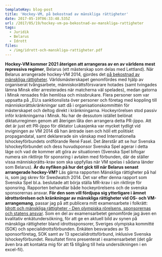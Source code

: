 ```yaml
---
templateKey: blog-post
title: 'Hockey-VM, på bekostnad av mänskliga rättigheter'
date: 2017-05-19T06:33:48.535Z
url: /2017/05/19/hockey-vm-pa-bekostnad-av-manskliga-rattigheter
tags:
  - Juridik
  - Belarus
  - Idrott
files:
  - /img/idrott-och-manskliga-rattigheter.pdf
---
```


**Hockey-VM kommer 2021 återigen att arrangeras av en av världens mest repressiva regimer**, Belarus (ett mästerskap som delas med Lettland). När Belarus arrangerade hockey-VM 2014, gjordes det [på bekostnad av mänskliga rättigheter](http://www.swedwatch.org/sv/rapporter/manskliga-rattigheter-pa-hal). Världsmästerskapet genomfördes med hjälp av organiserat tvångsarbete, människorättsförsvarare hotades (samt tvingades lämna Minsk eller arresterades när matcherna väl spelades), medan gatorna i Minsk rensades från hemlösa och missbrukare. Flera personer som var uppsatta på \_EU:s sanktionslista över personer och företag med koppling till människorättskränkningar satt då i organisationskommittén för mästerskapet och deltog direkt i kränkningarna. Hockeyrörelsen stod passiv inför kränkningarna i Minsk. Nu har de dessutom istället belönat diktaturregimen genom att återigen låta den arrangera detta PR-jippo. Att det är just ett PR-jippo för diktator Lukasjenka var mycket tydligt vid invigningen av VM 2014 då han äntrade isen och höll ett politiskt propagandatal, samt deklarerade sin vänskap med Internationella Ishockeyförbundets ordförande René Fasel. Det återstår att se hur Svenska Ishockeyförbundet och dess huvudsponsor Svenska Spel agerar i detta läge och vad de kommer att göra av situationen (Svenska Spel bifogar numera sin riktlinje för sponsring i avtalen med förbunden, där de ställer vissa människorätts-krav som ska uppfyllas när VM spelas i sådana länder som Belarus).
**Är du nyfiken på hur det gick till när Belarus senast arrangerade hockey-VM?** Läs gärna rapporten Mänskliga rättigheter på hal is, som jag skrev för Swedwatch 2014. Det var efter denna rapport som Svenska Spel bl.a. beslutade att börja ställa MR-krav i sin riktlinje för sponsring. Rapporten behandlar både hockeyrörelsens och de svenska sponsorernas ansvar.
**För den som vill fördjupa sig ytterligare i ämnet idrottsrörelsen och kränkningar av mänskliga rättigheter vid OS- och VM-arrangemang**, passar jag på att publicera mitt examensarbete i folkrätt: [Idrott och mänskliga rättigheter - Den olympiska rörelsens, sponsorernas och statens ansvar](/img/idrott-och-manskliga-rattigheter.pdf). Som en del av examensarbetet genomförde jag även en kvalitativ enkätundersökning, för att ge en aktuell bild av synen på mänskliga rättigheter bland idrottssponsorer, Sveriges olympiska kommitté (SOK) och specialidrottsförbunden. Enkäten besvarades av 15 sponsorföretag, SOK samt av 13 specialidrottsförbund, inklusive Svenska Ishockeyförbundet. Resultatet finns presenterat i examensarbetet (det går även bra att kontakta mig för att få tillgång till hela undersökningen i en excel-fil).
